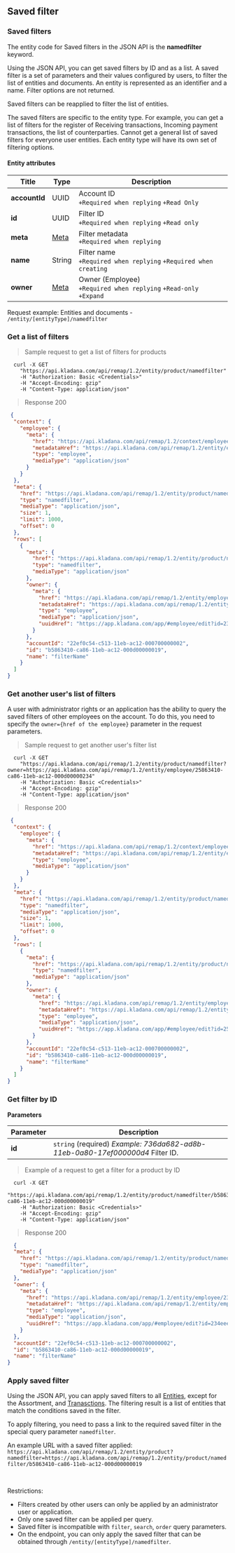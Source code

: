 ## Saved filter
### Saved filters

The entity code for Saved filters in the JSON API is the **namedfilter** keyword.

Using the JSON API, you can get saved filters by ID and as a list.
A saved filter is a set of parameters and their values configured by users,
to filter the list of entities and documents.
An entity is represented as an identifier and a name. Filter options are not returned.

Saved filters can be reapplied to filter the list of entities.

The saved filters are specific to the entity type.
For example, you can get a list of filters for the register of Receiving transactions, Incoming payment transactions, the list of counterparties. Cannot get a general list of saved filters for everyone user entities.
Each entity type will have its own set of filtering options.

#### Entity attributes

| Title | Type                                               | Description|
| ---------|----------------------------------------------------| ----------|
| **accountId** | UUID                                               | Account ID<br>`+Required when replying` `+Read Only` |
| **id** | UUID                                               | Filter ID<br>`+Required when replying` `+Read only` |
| **meta** | [Meta](../#kladana-json-api-general-info-metadata) | Filter metadata<br>`+Required when replying` |
| **name** | String                                             | Filter name<br>`+Required when replying` `+Required when creating` |
| **owner** | [Meta](../#kladana-json-api-general-info-metadata) | Owner (Employee)<br>`+Required when replying` `+Read-only` `+Expand` |

Request example:
Entities and documents - ```/entity/[entityType]/namedfilter```

### Get a list of filters

> Sample request to get a list of filters for products

```shell
  curl -X GET
    "https://api.kladana.com/api/remap/1.2/entity/product/namedfilter"
    -H "Authorization: Basic <Credentials>"
    -H "Accept-Encoding: gzip"
    -H "Content-Type: application/json"  
```

> Response 200 

```json
 {
  "context": {
    "employee": {
      "meta": {
        "href": "https://api.kladana.com/api/remap/1.2/context/employee",
        "metadataHref": "https://api.kladana.com/api/remap/1.2/entity/employee/metadata",
        "type": "employee",
        "mediaType": "application/json"
      }
    }
  },
  "meta": {
    "href": "https://api.kladana.com/api/remap/1.2/entity/product/namedfilter",
    "type": "namedfilter",
    "mediaType": "application/json",
    "size": 1,
    "limit": 1000,
    "offset": 0
  },
  "rows": [
    {
      "meta": {
        "href": "https://api.kladana.com/api/remap/1.2/entity/product/namedfilter/b5863410-ca86-11eb-ac12-000d00000019",
        "type": "namedfilter",
        "mediaType": "application/json"
      },
      "owner": {
        "meta": {
          "href": "https://api.kladana.com/api/remap/1.2/entity/employee/234eee6f-c513-11eb-ac12-000d0000003b",
          "metadataHref": "https://api.kladana.com/api/remap/1.2/entity/employee/metadata",
          "type": "employee",
          "mediaType": "application/json",
          "uuidHref": "https://app.kladana.com/app/#employee/edit?id=234eee6f-c513-11eb-ac12-000d0000003b"
        }
      },
      "accountId": "22ef0c54-c513-11eb-ac12-000700000002",
      "id": "b5863410-ca86-11eb-ac12-000d00000019",
      "name": "filterName"
    }
  ]
}
```

### Get another user's list of filters

A user with administrator rights or an application has the ability to query the saved filters of other employees on the account.
To do this, you need to specify the `owner={href of the employee}` parameter in the request parameters.

> Sample request to get another user's filter list

```shell
  curl -X GET
    "https://api.kladana.com/api/remap/1.2/entity/product/namedfilter?owner=https://api.kladana.com/api/remap/1.2/entity/employee/25863410-ca86-11eb-ac12-000d00000234"
    -H "Authorization: Basic <Credentials>"
    -H "Accept-Encoding: gzip"
    -H "Content-Type: application/json"  
```

> Response 200

```json
 {
  "context": {
    "employee": {
      "meta": {
        "href": "https://api.kladana.com/api/remap/1.2/context/employee",
        "metadataHref": "https://api.kladana.com/api/remap/1.2/entity/employee/metadata",
        "type": "employee",
        "mediaType": "application/json"
      }
    }
  },
  "meta": {
    "href": "https://api.kladana.com/api/remap/1.2/entity/product/namedfilter",
    "type": "namedfilter",
    "mediaType": "application/json",
    "size": 1,
    "limit": 1000,
    "offset": 0
  },
  "rows": [
    {
      "meta": {
        "href": "https://api.kladana.com/api/remap/1.2/entity/product/namedfilter/b5863410-ca86-11eb-ac12-000d00000019",
        "type": "namedfilter",
        "mediaType": "application/json"
      },
      "owner": {
        "meta": {
          "href": "https://api.kladana.com/api/remap/1.2/entity/employee/25863410-ca86-11eb-ac12-000d00000234",
          "metadataHref": "https://api.kladana.com/api/remap/1.2/entity/employee/metadata",
          "type": "employee",
          "mediaType": "application/json",
          "uuidHref": "https://app.kladana.com/app/#employee/edit?id=25863410-ca86-11eb-ac12-000d00000234"
        }
      },
      "accountId": "22ef0c54-c513-11eb-ac12-000700000002",
      "id": "b5863410-ca86-11eb-ac12-000d00000019",
      "name": "filterName"
    }
  ]
}
```

### Get filter by ID

**Parameters**

| Parameter | Description|
| ---------| ---------|
| **id**   | `string` (required) *Example: 736da682-ad8b-11eb-0a80-17ef000000d4* Filter ID. |


> Example of a request to get a filter for a product by ID

```shell
  curl -X GET
    "https://api.kladana.com/api/remap/1.2/entity/product/namedfilter/b5863410-ca86-11eb-ac12-000d00000019"
    -H "Authorization: Basic <Credentials>"
    -H "Accept-Encoding: gzip"
    -H "Content-Type: application/json"  
```

> Response 200 

```json
  {
  "meta": {
    "href": "https://api.kladana.com/api/remap/1.2/entity/product/namedfilter/b5863410-ca86-11eb-ac12-000d00000019",
    "type": "namedfilter",
    "mediaType": "application/json"
  },
  "owner": {
    "meta": {
      "href": "https://api.kladana.com/api/remap/1.2/entity/employee/234eee6f-c513-11eb-ac12-000d0000003b",
      "metadataHref": "https://api.kladana.com/api/remap/1.2/entity/employee/metadata",
      "type": "employee",
      "mediaType": "application/json",
      "uuidHref": "https://app.kladana.com/app/#employee/edit?id=234eee6f-c513-11eb-ac12-000d0000003b"
    }
  },
  "accountId": "22ef0c54-c513-11eb-ac12-000700000002",
  "id": "b5863410-ca86-11eb-ac12-000d00000019",
  "name": "filterName"
}
```

### Apply saved filter

Using the JSON API, you can apply saved filters to all [Entities](../dictionaries/), except for the Assortment, and [Tranasctions](../documents/).
The filtering result is a list of entities that match the conditions saved in the filter.

To apply filtering, you need to pass a link to the required saved filter in the special query parameter `namedfilter`.

An example URL with a saved filter applied:
`https://api.kladana.com/api/remap/1.2/entity/product?namedfilter=https://api.kladana.com/api/remap/1.2/entity/product/namedfilter/b5863410-ca86-11eb-ac12-000d00000019`

<br>

Restrictions:

- Filters created by other users can only be applied by an administrator user or application.
- Only one saved filter can be applied per query.
- Saved filter is incompatible with `filter`, `search`, `order` query parameters.
- On the endpoint, you can only apply the saved filter that can be obtained through `/entity/[entityType]/namedfilter`.
